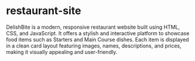 # restaurant-site
DelishBite is a modern, responsive restaurant website built using HTML, CSS, and JavaScript. It offers a stylish and interactive platform to showcase food items such as Starters and Main Course dishes. Each item is displayed in a clean card layout featuring images, names, descriptions, and prices, making it visually appealing and user-friendly.
